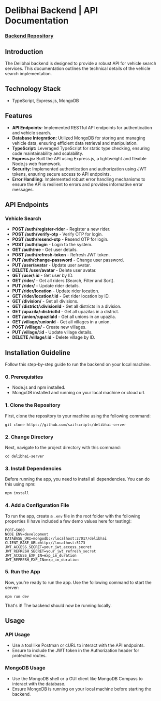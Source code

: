 # Delibhai Backend | API Documentation

### [Backend Repository](https://github.com/saifscripts/delibhai-server)

## Introduction

The Delibhai backend is designed to provide a robust API for vehicle search services. This documentation outlines the technical details of the vehicle search implementation.

## Technology Stack

-   TypeScript, Express.js, MongoDB

## Features

-   **API Endpoints:** Implemented RESTful API endpoints for authentication and vehicle search.
-   **Database Integration:** Utilized MongoDB for storing and managing vehicle data, ensuring efficient data retrieval and manipulation.
-   **TypeScript:** Leveraged TypeScript for static type checking, ensuring code maintainability and scalability.
-   **Express.js:** Built the API using Express.js, a lightweight and flexible Node.js web framework.
-   **Security:** Implemented authentication and authorization using JWT tokens, ensuring secure access to API endpoints.
-   **Error Handling:** Implemented robust error handling mechanisms to ensure the API is resilient to errors and provides informative error messages.

## API Endpoints

### Vehicle Search

-   **POST /auth/register-rider** - Register a new rider.
-   **POST /auth/verify-otp** - Verify OTP for login.
-   **POST /auth/resend-otp** - Resend OTP for login.
-   **POST /auth/login** - Login to the system.
-   **GET /auth/me** - Get user details.
-   **POST /auth/refresh-token** - Refresh JWT token.
-   **PUT /auth/change-password** - Change user password.
-   **PUT /user/avatar** - Update user avatar.
-   **DELETE /user/avatar** - Delete user avatar.
-   **GET /user/:id** - Get user by ID.
-   **GET /rider/** - Get all riders (Search, Filter and Sort).
-   **PUT /rider/** - Update rider details.
-   **PUT /rider/location** - Update rider location.
-   **GET /rider/location/:id** - Get rider location by ID.
-   **GET /division/** - Get all divisions.
-   **GET /district/:divisionId** - Get all districts in a division.
-   **GET /upazila/:districtId** - Get all upazilas in a district.
-   **GET /union/:upazilaId** - Get all unions in an upazila.
-   **GET /village/:unionId** - Get all villages in a union.
-   **POST /village/** - Create new villages.
-   **PUT /village/:id** - Update village details.
-   **DELETE /village/:id** - Delete village by ID.

## Installation Guideline

Follow this step-by-step guide to run the backend on your local machine.

### 0. Prerequisites

-   Node.js and npm installed.
-   MongoDB installed and running on your local machine or cloud url.

### 1. Clone the Repository

First, clone the repository to your machine using the following command:

```
git clone https://github.com/saifscripts/delibhai-server
```

### 2. Change Directory

Next, navigate to the project directory with this command:

```
cd delibhai-server
```

### 3. Install Dependencies

Before running the app, you need to install all dependencies. You can do this using npm:

```
npm install
```

### 4. Add a Configuration File

To run the app, create a `.env` file in the root folder with the following properties (I have included a few demo values here for testing):

```
PORT=5000
NODE_ENV=development
DATABASE_URI=mongodb://localhost:27017/delibhai
CLIENT_BASE_URL=http://localhost:5173
JWT_ACCESS_SECRET=your_jwt_access_secret
JWT_REFRESH_SECRET=your_jwt_refresh_secret
JWT_ACCESS_EXP_IN=exp_in_duration
JWT_REFRESH_EXP_IN=exp_in_duration
```

### 5. Run the App

Now, you're ready to run the app. Use the following command to start the server:

```
npm run dev
```

That's it! The backend should now be running locally.

## Usage

### API Usage

-   Use a tool like Postman or cURL to interact with the API endpoints.
-   Ensure to include the JWT token in the Authorization header for protected routes.

### MongoDB Usage

-   Use the MongoDB shell or a GUI client like MongoDB Compass to interact with the database.
-   Ensure MongoDB is running on your local machine before starting the backend.
